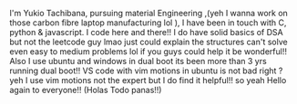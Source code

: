 I'm Yukio Tachibana, pursuing material Engineering ,(yeh I wanna work on those carbon fibre laptop manufacturing lol ),
I have been in touch with C, python & javascript.
I code here and there!! I do have solid basics of DSA but not the leetcode guy lmao   just could explain the structures can't solve even easy to medium problems lol if you guys could help it be wonderful!! Also I use ubuntu and windows in dual boot its been more than 3 yrs running dual boot!! VS code with vim motions in ubuntu is not bad right ? yeh I use vim motions not the expert but I do find it helpful!! 
so  yeah Hello again to everyone!! (Holas Todo panas!!)
